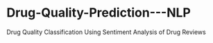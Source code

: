 # Drug-Quality-Prediction---NLP
Drug Quality Classification Using Sentiment Analysis of Drug Reviews
